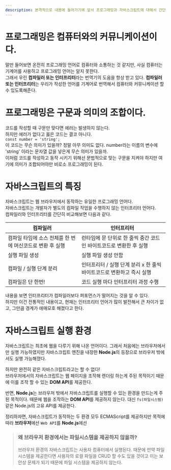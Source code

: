 ```yaml
---
description: 본격적으로 내용에 들어가기에 앞서 프로그래밍과 자바스크립트에 대해서 간단히 알아봅시다.
---
```


# 프로그래밍은 컴퓨터와의 커뮤니케이션이다.

말만 들어보면 온전히 프로그래밍 언어로 컴퓨터와 소통하는 것 같지만, 사실 컴퓨터는 기계어를 사용하고 프로그래밍 언어는 알지 못한다. <br> 그래서 우린 **컴파일러 또는 인터프리터**라는 번역기의 도움을 항상 받고 있다. **컴파일러 또는 인터프리터**는 우리가 작성한 언어를 기계어로 번역해서 컴퓨터와 커뮤니케이션 할 수 있도록해준다. <br>

# 프로그래밍은 구문과 의미의 조합이다.

코드를 작성할 때 구문만 맞다면 에러는 발생하지 않는다. <br> 하지만 에러가 없다고 옳은 코드는 결코 아니다. <br> `const number = 'string';` <br> 
이 코드는 무슨 의미가 있을까? 정말 아무 의미도 없다. number라는 이름의 변수에 'string' 이라는 문자열 값을 넣은게 무슨 의미가 있을까. <br> 이처럼 코드를 작성하고 동작 시키기 위해선 문법적으로 맞는 구문을 지켜야 하지만 여기에 의미가 조합되어야만 비로소 프로그래밍이 된다.

# 자바스크립트의 특징

자바스크립트는 웹 브라우저에서 동작하는 유일한 프로그래밍 언어다. <br> 자바스크립트는 개발자가 별도의 컴파일 작업을 수행하지 않는 인터프리터 언어다. <br> 
컴파일러와 인터프리터를 간단히 비교해보면 다음과 같다.

| 컴파일러                                                  | 인터프리터                                                            |
| --------------------------------------------------------- | --------------------------------------------------------------------- |
| 컴파일 타임에 소스 전체를 한 번에 머신코드로 변환 후 실행 | 런타임에 문 단위로 한 줄씩 중간 코드인 바이트코드로 변환한 후 실행    |
| 실행 파일 생성                                            | 실행 파일 생성 안함                                                   |
| 컴파일 / 실행 단계 분리                                   | 인터프리터 / 실행 단계 분리 x 한 줄씩 바이트코드로 변환하고 즉시 실행 |
| 컴파일은 단 한번!                                         | 코드 실행 마다 인터프리터 과정 수행                                   |

내용을 보면 인터프리터가 컴파일러보다 퍼포먼스가 떨어지는 것을 알 수 있다. <br>
하지만 이건 전통적인 내용이고, 현재는 인터프리터 언어가 많이 발전해서 큰 차이가 없고, 그만큼 경계가 애매모호 해졌다고 한다.

# 자바스크립트 실행 환경

자바스크립트는 최초에 웹을 다루기 위해 나온 언어이다. 그래서 처음에는 브라우저에서만 실행 가능하였지만 자바스크립트 엔진을 내장한 **Node.js**의 등장으로 브라우저 밖에서도 실행 가능해졌다.

하지만 완전히 같은 자바스크립트라고는 할 수 없다! <br>
브라우저에서의 자바스크립트는 웹 페이지을 조작해 렌더링 하는게 주된 목적이기 때문에 이를 조작 할 수 있는 **DOM API**를 제공한다. <br>

반면, **Node.js**는 브라우저 밖에서 자바스크립트를 실행할 수 있는 환경을 만드는게 주된 목적이다. 때문에 웹을 조작하는 **DOM API**를 제공하지 않는다. 대신 `fs(파일시스템)` 같은 Node.js의 고유 API를 제공한다.

정리하자면, 자바스크립트가 동작하는 두 환경 모두 ECMAScript를 제공하지만 목적에 따라 **브라우저**에선 `Web API`를 **Node.js**에선 

> ### 왜 브라우저 환경에서는 파일시스템을 제공하지 않을까?
> 브라우저 환경의 자바스크립트는 사용자 컴퓨터에서 실행된다. 때문에 만약 파일시스템을 제공한다면 사용자의 로컬 파일을 CRUD 할 수도 있을 것이고 이는 보안상 문제가 되기 때문에 파일 시스템을 제공하지 않는다.




